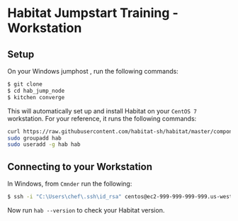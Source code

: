 # Habitat Jumpstart Training - Workstation

## Setup
On your Windows jumphost , run the following commands:
```bash
$ git clone 
$ cd hab_jump_node
$ kitchen converge
```

This will automatically set up and install Habitat on your `CentOS 7` workstation.  For your reference, it runs the following commands:
```bash
curl https://raw.githubusercontent.com/habitat-sh/habitat/master/components/hab/install.sh | sudo bash
sudo groupadd hab
sudo useradd -g hab hab
```

## Connecting to your Workstation
In Windows, from `Cmnder` run the following:

```bash
$ ssh -i "C:\Users\chef\.ssh\id_rsa" centos@ec2-999-999-999-999.us-west-2.compute.amazonaws.com
```

Now run `hab --version` to check your Habitat version.